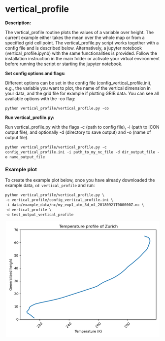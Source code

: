 # vertical_profile

**Description:**

The vertical_profile routine plots the values of a variable over height. The current example either takes the mean over the whole map or from a specified grid cell point. The vertical_profile.py script works together with a config file and is described below. Alternatively, a jupyter notebook (vertical_profile.ipynb) with the same functionalities is provided. Follow the installation instruction in the main folder or activate your virtual environment before running the script or starting the jupyter notebook.

**Set config options and flags:**

Different options can be set in the config file (config_vertical_profile.ini), e.g., the variable you want to plot, the name of the vertical dimension in your data, and the grid file for example if plotting GRIB data. You can see all available options with the -co flag:

    python vertical_profile/vertical_profile.py -co

**Run vertical_profile.py:**

Run vertical_profile.py with the flags -c (path to config file), -i (path to ICON output file),
and optionally -d (directory to save output) and -o (name of output file).

    python vertical_profile/vertical_profile.py -c config_vertical_profile.ini -i path_to_my_nc_file -d dir_output_file -o name_output_file


### Example plot

To create the example plot below, once you have already downloaded the example data, `cd vertical_profile` and run:

    python vertical_profile/vertical_profile.py \
    -c vertical_profile/config_vertical_profile.ini \
    -i data/example_data/nc/my_exp1_atm_3d_ml_20180921T000000Z.nc \
    -d vertical_profile \
    -o test_output_vertical_profile

<p align="center">
<img src=vertical_profile_example.png width="500"/>
</p>
